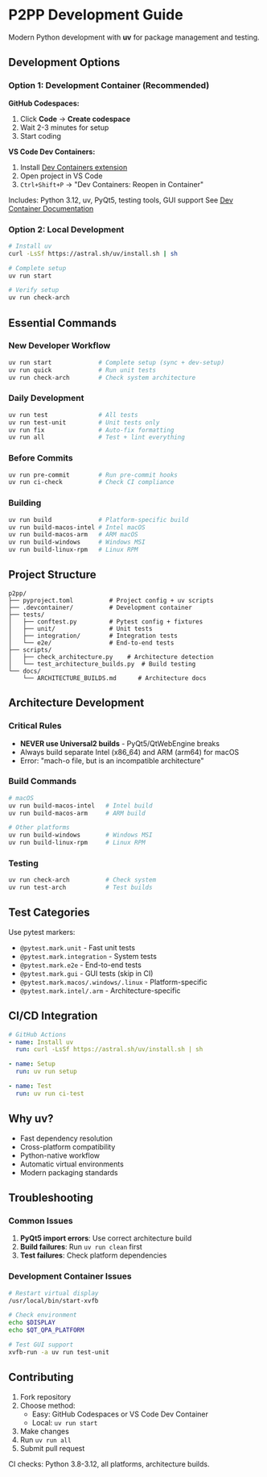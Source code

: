 # P2PP Development Guide

Modern Python development with **uv** for package management and testing.

## Development Options

### Option 1: Development Container (Recommended)

**GitHub Codespaces:**
1. Click **Code** → **Create codespace**
2. Wait 2-3 minutes for setup
3. Start coding

**VS Code Dev Containers:**
1. Install [Dev Containers extension](https://marketplace.visualstudio.com/items?itemName=ms-vscode-remote.remote-containers)
2. Open project in VS Code
3. `Ctrl+Shift+P` → "Dev Containers: Reopen in Container"

Includes: Python 3.12, uv, PyQt5, testing tools, GUI support
See [Dev Container Documentation](.devcontainer/README.md)

### Option 2: Local Development

```bash
# Install uv
curl -LsSf https://astral.sh/uv/install.sh | sh

# Complete setup
uv run start

# Verify setup
uv run check-arch
```

## Essential Commands

### New Developer Workflow
```bash
uv run start             # Complete setup (sync + dev-setup)
uv run quick             # Run unit tests
uv run check-arch        # Check system architecture
```

### Daily Development
```bash
uv run test              # All tests
uv run test-unit         # Unit tests only
uv run fix               # Auto-fix formatting
uv run all               # Test + lint everything
```

### Before Commits
```bash
uv run pre-commit        # Run pre-commit hooks
uv run ci-check          # Check CI compliance
```

### Building
```bash
uv run build             # Platform-specific build
uv run build-macos-intel # Intel macOS
uv run build-macos-arm   # ARM macOS
uv run build-windows     # Windows MSI
uv run build-linux-rpm   # Linux RPM
```

## Project Structure

```
p2pp/
├── pyproject.toml          # Project config + uv scripts
├── .devcontainer/          # Development container
├── tests/
│   ├── conftest.py         # Pytest config + fixtures
│   ├── unit/               # Unit tests
│   ├── integration/        # Integration tests
│   └── e2e/                # End-to-end tests
├── scripts/
│   ├── check_architecture.py    # Architecture detection
│   └── test_architecture_builds.py  # Build testing
└── docs/
    └── ARCHITECTURE_BUILDS.md      # Architecture docs
```

## Architecture Development

### Critical Rules
- **NEVER use Universal2 builds** - PyQt5/QtWebEngine breaks
- Always build separate Intel (x86_64) and ARM (arm64) for macOS
- Error: "mach-o file, but is an incompatible architecture"

### Build Commands
```bash
# macOS
uv run build-macos-intel   # Intel build
uv run build-macos-arm     # ARM build

# Other platforms
uv run build-windows       # Windows MSI
uv run build-linux-rpm     # Linux RPM
```

### Testing
```bash
uv run check-arch          # Check system
uv run test-arch           # Test builds
```

## Test Categories

Use pytest markers:
- `@pytest.mark.unit` - Fast unit tests
- `@pytest.mark.integration` - System tests
- `@pytest.mark.e2e` - End-to-end tests
- `@pytest.mark.gui` - GUI tests (skip in CI)
- `@pytest.mark.macos/.windows/.linux` - Platform-specific
- `@pytest.mark.intel/.arm` - Architecture-specific

## CI/CD Integration

```yaml
# GitHub Actions
- name: Install uv
  run: curl -LsSf https://astral.sh/uv/install.sh | sh

- name: Setup
  run: uv run setup

- name: Test
  run: uv run ci-test
```

## Why uv?

- Fast dependency resolution
- Cross-platform compatibility
- Python-native workflow
- Automatic virtual environments
- Modern packaging standards

## Troubleshooting

### Common Issues
1. **PyQt5 import errors**: Use correct architecture build
2. **Build failures**: Run `uv run clean` first
3. **Test failures**: Check platform dependencies

### Development Container Issues
```bash
# Restart virtual display
/usr/local/bin/start-xvfb

# Check environment
echo $DISPLAY
echo $QT_QPA_PLATFORM

# Test GUI support
xvfb-run -a uv run test-unit
```

## Contributing

1. Fork repository
2. Choose method:
   - Easy: GitHub Codespaces or VS Code Dev Container
   - Local: `uv run start`
3. Make changes
4. Run `uv run all`
5. Submit pull request

CI checks: Python 3.8-3.12, all platforms, architecture builds.